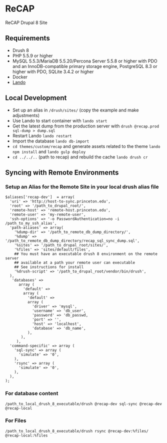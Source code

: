 # ReCAP
ReCAP Drupal 8 Site

## Requirements

- Drush 8
- PHP 5.5.9 or higher
- MySQL 5.5.3/MariaDB 5.5.20/Percona Server 5.5.8 or higher with PDO and an InnoDB-compatible primary storage engine, PostgreSQL 8.3 or higher with PDO, SQLite 3.4.2 or higher
- Docker
- [Lando](https://docs.devwithlando.io/)

## Local Development

- Set up an alias in `/drush/sites/` (copy the example and make adjustments)
- Use Lando to start container with `lando start`
- Get the latest dump from the production server with `drush @recap.prod sql-dump > dump.sql`
- Restart Lando `lando restart`
- Import the database `lando db-import`
- `cd themes/custom/recap` and generate assets related to the theme `lando npm install` and `lando gulp deploy`
- `cd ../../..` (path to recap) and rebuild the cache `lando drush cr`

## Syncing with Remote Environments

### Setup an Alias for the Remote Site in your local drush alias file
```
$aliases['recap-dev']  = array(
  'uri' => 'http://host-to-sync.princeton.edu',
  'root' => '/path_to_drupal_root/',
  'remote-host' => 'remote-host.princeton.edu',
  'remote-user' => 'my-remote-user',
  'ssh-options' => '-o PasswordAuthentication=no -i /path_to_my_ssh_alias',
  'path-aliases' => array(
    '%dump-dir' => '/path_to_remote_db_dump_directory/',
    '%dump' => '/path_to_remote_db_dump_directory/recap_sql_sync_dump.sql',
    '%sites' => '/path_to_drupal_root/sites/',
    '%files' => 'sites/default/files',
    ## You must have an executable drush 8 environment on the remote server
    ## available at a path your remote user can executable
    ## See instructions for install
    '%drush-script' => '/path_to_drupal_root/vendor/bin/drush',
  ),
   'databases' =>
      array (
        'default' =>
        array (
          'default' =>
          array (
            'driver' => 'mysql',
            'username' => 'db_user',
            'password' => 'db_passwd,
            'port' => '',
            'host' => 'localhost',
            'database' => 'db_name',
          ),
       ),
     ),
  'command-specific' => array (
    'sql-sync' => array (
      'simulate' => '0',
    ),
    'rsync' => array (
      'simulate' => '0',
    ),
  ),
);
```

### For database content
```
/path_to_local_drush_8_executable/drush @recap-dev sql-sync @recap-dev @recap-local
```

### For Files
```
/path_to_local_drush_8_executable/drush rsync @recap-dev:%files/ @recap-local:%files
```


